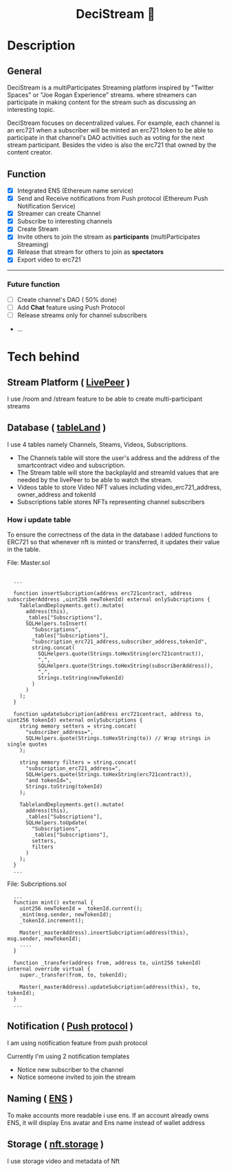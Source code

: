 <h1 align="center">DeciStream 👋</h1>
<p>
  <!-- <img src="" /> -->
</p>

# Description

## General
DeciStream is a multiParticipates Streaming platform inspired by "Twitter Spaces" or "Joe Rogan Experience" streams. where streamers can participate in making content for the stream such as discussing an interesting topic.

DeciStream focuses on decentralized values. For example, each channel is an erc721 when a subscriber will be minted an erc721 token to be able to participate in that channel's DAO activities such as voting for the next stream participant. Besides the video is also the erc721 that owned by the content creator.
## Function
- [x] Integrated ENS (Ethereum name service)
- [x] Send and Receive notifications from Push protocol (Ethereum Push Notification Service)
- [x] Streamer can create Channel
- [x] Subscribe to interesting channels
- [x] Create Stream
- [x] Invite others to join the stream as **participants** (multiParticipates Streaming)
- [x] Release that stream for others to join as **spectators**
- [x] Export video to erc721
---
### Future function
- [ ] Create channel's DAO ( 50% done)
- [ ] Add **Chat** feature using Push Protocol
- [ ] Release streams only for channel subscribers
- ...

# Tech behind
## Stream Platform ( [LivePeer](https://docs.livepeer.org/) )
I use /room and /stream feature to be able to create multi-participant streams

## Database ( [tableLand](https://tableland.xyz/) )

I use 4 tables namely Channels, Steams, Videos, Subscriptions.
- The Channels table will store the user's address and the address of the smartcontract video and subscription.
- The Stream table will store the backplayId and streamId values that are needed by the livePeer to be able to watch the stream.
- Videos table to store Video NFT values including video_erc721_address, owner_address and tokenId
- Subscriptions table stores NFTs representing channel subscribers

### How i update table
To ensure the correctness of the data in the database i added functions to ERC721 so that whenever nft is minted or transferred, it updates their value in the table.

File: Master.sol
```Master.sol

  ...

  function insertSubcription(address erc721contract, address subscriberAddress ,uint256 newTokenId) external onlySubcriptions {
    TablelandDeployments.get().mutate(
      address(this),
      _tables["Subscriptions"],
      SQLHelpers.toInsert(
        "Subscriptions",
        _tables["Subscriptions"],
        "subscription_erc721_address,subscriber_address,tokenId",
        string.concat(
          SQLHelpers.quote(Strings.toHexString(erc721contract)),
          ",",
          SQLHelpers.quote(Strings.toHexString(subscriberAddress)),
          ",",
          Strings.toString(newTokenId)
        )
      )
    );
  }

  function updateSubcription(address erc721contract, address to, uint256 tokenId) external onlySubcriptions {
    string memory setters = string.concat(
      "subscriber_address=",
      SQLHelpers.quote(Strings.toHexString(to)) // Wrap strings in single quotes
    );

    string memory filters = string.concat(
      "subscription_erc721_address=",
      SQLHelpers.quote(Strings.toHexString(erc721contract)),
      "and tokenId=",
      Strings.toString(tokenId)
    );

    TablelandDeployments.get().mutate(
      address(this),
      _tables["Subscriptions"],
      SQLHelpers.toUpdate(
        "Subscriptions",
        _tables["Subscriptions"],
        setters,
        filters
      )
    );
  }
  ...

```

File: Subcriptions.sol
```Subcriptions.sol
  ...
  function mint() external {
    uint256 newTokenId = _tokenId.current();
    _mint(msg.sender, newTokenId);
    _tokenId.increment();

    Master(_masterAddress).insertSubcription(address(this), msg.sender, newTokenId);
    ....
  }

  function _transfer(address from, address to, uint256 tokenId) internal override virtual {
    super._transfer(from, to, tokenId);

    Master(_masterAddress).updateSubcription(address(this), to, tokenId);
  }
  ...
```

## Notification ( [Push protocol](https://push.org/) )
I am using notification feature from push protocol

Currently I'm using 2 notification templates

- Notice new subscriber to the channel
- Notice someone invited to join the stream

## Naming ( [ENS](https://app.ens.domains/) )
To make accounts more readable i use ens.
If an account already owns ENS, it will display Ens avatar and Ens name instead of wallet address

## Storage ( [nft.storage](https://nft.storage/) )
I use storage video and metadata of Nft
